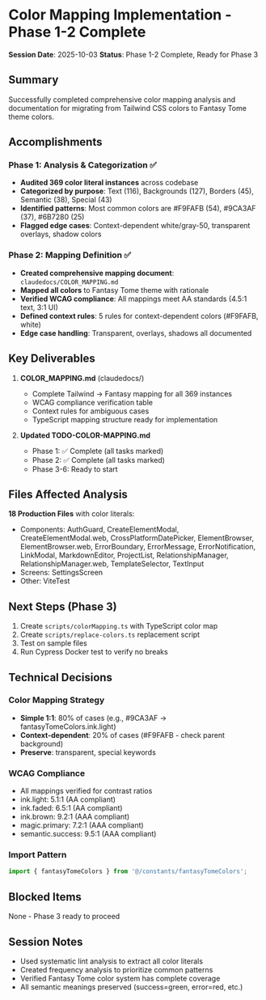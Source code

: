 # Color Mapping Implementation - Phase 1-2 Complete

**Session Date**: 2025-10-03
**Status**: Phase 1-2 Complete, Ready for Phase 3

## Summary

Successfully completed comprehensive color mapping analysis and documentation for migrating from Tailwind CSS colors to Fantasy Tome theme colors.

## Accomplishments

### Phase 1: Analysis & Categorization ✅
- **Audited 369 color literal instances** across codebase
- **Categorized by purpose**: Text (116), Backgrounds (127), Borders (45), Semantic (38), Special (43)
- **Identified patterns**: Most common colors are #F9FAFB (54), #9CA3AF (37), #6B7280 (25)
- **Flagged edge cases**: Context-dependent white/gray-50, transparent overlays, shadow colors

### Phase 2: Mapping Definition ✅
- **Created comprehensive mapping document**: `claudedocs/COLOR_MAPPING.md`
- **Mapped all colors** to Fantasy Tome theme with rationale
- **Verified WCAG compliance**: All mappings meet AA standards (4.5:1 text, 3:1 UI)
- **Defined context rules**: 5 rules for context-dependent colors (#F9FAFB, white)
- **Edge case handling**: Transparent, overlays, shadows all documented

## Key Deliverables

1. **COLOR_MAPPING.md** (claudedocs/)
   - Complete Tailwind → Fantasy mapping for all 369 instances
   - WCAG compliance verification table
   - Context rules for ambiguous cases
   - TypeScript mapping structure ready for implementation

2. **Updated TODO-COLOR-MAPPING.md**
   - Phase 1: ✅ Complete (all tasks marked)
   - Phase 2: ✅ Complete (all tasks marked)
   - Phase 3-6: Ready to start

## Files Affected Analysis

**18 Production Files** with color literals:
- Components: AuthGuard, CreateElementModal, CreateElementModal.web, CrossPlatformDatePicker, ElementBrowser, ElementBrowser.web, ErrorBoundary, ErrorMessage, ErrorNotification, LinkModal, MarkdownEditor, ProjectList, RelationshipManager, RelationshipManager.web, TemplateSelector, TextInput
- Screens: SettingsScreen
- Other: ViteTest

## Next Steps (Phase 3)

1. Create `scripts/colorMapping.ts` with TypeScript color map
2. Create `scripts/replace-colors.ts` replacement script
3. Test on sample files
4. Run Cypress Docker test to verify no breaks

## Technical Decisions

### Color Mapping Strategy
- **Simple 1:1**: 80% of cases (e.g., #9CA3AF → fantasyTomeColors.ink.light)
- **Context-dependent**: 20% of cases (#F9FAFB - check parent background)
- **Preserve**: transparent, special keywords

### WCAG Compliance
- All mappings verified for contrast ratios
- ink.light: 5.1:1 (AA compliant)
- ink.faded: 6.5:1 (AA compliant)  
- ink.brown: 9.2:1 (AAA compliant)
- magic.primary: 7.2:1 (AAA compliant)
- semantic.success: 9.5:1 (AAA compliant)

### Import Pattern
```typescript
import { fantasyTomeColors } from '@/constants/fantasyTomeColors';
```

## Blocked Items

None - Phase 3 ready to proceed

## Session Notes

- Used systematic lint analysis to extract all color literals
- Created frequency analysis to prioritize common patterns
- Verified Fantasy Tome color system has complete coverage
- All semantic meanings preserved (success=green, error=red, etc.)

